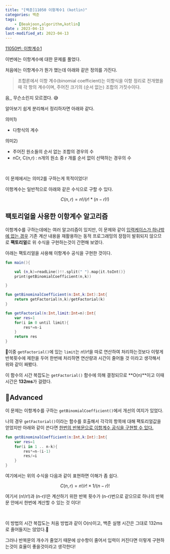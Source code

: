 ```yaml
---
title: "[백준]11050 이항계수1 (kotlin)"
categories: 백준
tags:
    - [Beakjoon,algorithm,kotlin]
date : 2023-04-13
last-modified_at: 2023-04-13
---
```


[11050번: 이항계수1](https://www.acmicpc.net/problem/11050)

이번에는 이항계수에 대한 문제를 풀었다.

처음에는 이항계수가 뭔가 했는데 아래와 같은 정의를 가진다.

> 조합론에서 이항 계수(binomial coefficient)는 이항식을 이항 정리로 전개했을 때 각 항의 계수이며, 주어진 크기의 (순서 없는) 조합의 가짓수이다.

음,, 무슨소린지 모르겠다. 😅

알아보기 쉽게 분리해서 정리하자면 아래와 같다.

의미1)

- 다항식의 계수

의미2) 

- 주어진 원소들의 순서 없는 조합의 경우의 수
- nCr, C(n,r) : n개의 원소 중 r 개를 순서 없이 선택하는 경우의 수

<br>

이 문제에서는 의미2를 구하는게 목적이었다!

이항계수는 일반적으로 아래와 같은 수식으로 구할 수 있다.

$$
C(n,r)=n!/(r!*(n-r)!)
$$

## 팩토리얼을 사용한 이항계수 알고리즘

이항계수를 구하는데에는 여러 알고리즘이 있지만, 이 문제와 같이 <U>입력케이스가 하나밖에 없는 경우</U> 기존 계산 내용을 재활용하는 동적 프로그래밍의 장점이 발휘되지 않으므로 **팩토리얼**로 위 수식을 구현하는것이 간편해 보였다.

아래는 팩토리얼을 사용해 이항계수 공식을 구현한 것이다.

```kotlin
fun main(){

    val (n,k)=readLine()!!.split(" ").map{it.toInt()}
    print(getBinomialCoefficient(n,k))

}

fun getBinominalCoefficient(n:Int,k:Int):Int{
    return getFactorial(n,k)/getFactorial(k)
}

fun getFactorial(n:Int,limit:Int=n):Int{
    var res=1
    for(i in 0 until limit){
        res*=n-i
    }
    return res
}
```

🤔이중 `getFactorial()`에 있는 `limit`는 $n!/r!$을 따로 연산하여 처리하는것보다 이렇게 반복횟수에 제한을 두어 한번에 처리하면 연산량과 시간이 줄어들 것 이라고 생각해서 위와 같이 짜봤다.

이 함수의 시간 복잡도는 `getFactorial()` 함수에 의해 결정되므로 **O(n)**이고 이때 시간은 **132ms**가 걸렸다.

## 🚀Advanced

이 문제는 이항계수를 구하는 `getBinomialCoefficient()`에서 개선의 여지가 있었다.

나의 경우 `getFactorial()`이라는 함수를 호출해서 각각의 항목에 대해 팩토리얼값을 얻었지만 아래와 같이 쓴다면 <U>한번의 반복문으로 이항계수 공식을 구현할 수 있다.</U>

```kotlin
fun getBinominalCoefficient(n:Int,k:Int):Int{
	var res=1
	for(i in 1 .. n-k){
		res*=n-(i-1)
		res/=i
	}
}
```

여기에서는 위의 수식을 다음과 같이 표현하면 이해가 좀 쉽다.

$$
C(n,r)=n!/r!  ×  1/(n-r)!
$$

여기서 (n!/r!)과 (n-r)!은 계산하기 위한 반복 횟수가 (n-r)번으로  같으므로 하나의 반복문 안에서 한번에 계산할 수 있는 것 이다!

<br>

이 방법의 시간 복잡도는 처음 방법과 같이 O(n)이고, 백준 실행 시간은 그대로 132ms로 줄어들지는 않았다.🥲 

그러나 반복문의 개수가 줄었기 때문에 상수항이 줄어서 입력이 커진다면 이렇게 구현하는것이 효율이 좋을것이라고 생각한다!
